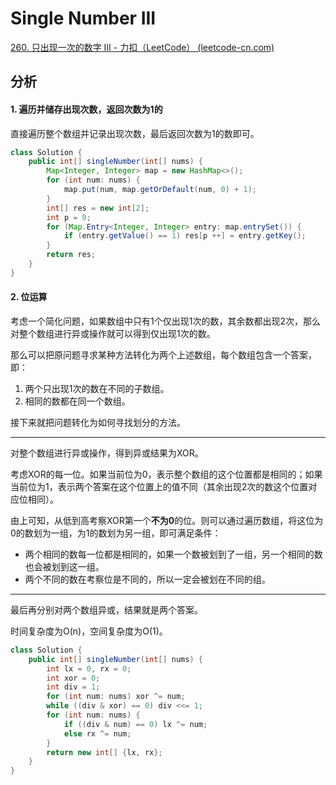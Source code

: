 # Single Number III

[260. 只出现一次的数字 III - 力扣（LeetCode） (leetcode-cn.com)](https://leetcode-cn.com/problems/single-number-iii/)

## 分析

#### 1. 遍历并储存出现次数，返回次数为1的

直接遍历整个数组并记录出现次数，最后返回次数为1的数即可。

```java
class Solution {
    public int[] singleNumber(int[] nums) {
        Map<Integer, Integer> map = new HashMap<>();
        for (int num: nums) {
            map.put(num, map.getOrDefault(num, 0) + 1);
        }
        int[] res = new int[2];
        int p = 0;
        for (Map.Entry<Integer, Integer> entry: map.entrySet()) {
            if (entry.getValue() == 1) res[p ++] = entry.getKey();
        }
        return res;
    }
}
```

#### 2. 位运算

考虑一个简化问题，如果数组中只有1个仅出现1次的数，其余数都出现2次，那么对整个数组进行异或操作就可以得到仅出现1次的数。

那么可以把原问题寻求某种方法转化为两个上述数组，每个数组包含一个答案，即：

1.  两个只出现1次的数在不同的子数组。
2.  相同的数都在同一个数组。

接下来就把问题转化为如何寻找划分的方法。

---

对整个数组进行异或操作，得到异或结果为XOR。

考虑XOR的每一位。如果当前位为0，表示整个数组的这个位置都是相同的；如果当前位为1，表示两个答案在这个位置上的值不同（其余出现2次的数这个位置对应位相同）。

由上可知，从低到高考察XOR第一个**不为0**的位。则可以通过遍历数组，将这位为0的数划为一组，为1的数划为另一组，即可满足条件：

*   两个相同的数每一位都是相同的，如果一个数被划到了一组，另一个相同的数也会被划到这一组。
*   两个不同的数在考察位是不同的，所以一定会被划在不同的组。

---

最后再分别对两个数组异或，结果就是两个答案。

时间复杂度为O(n)，空间复杂度为O(1)。

```java
class Solution {
    public int[] singleNumber(int[] nums) {
        int lx = 0, rx = 0;
        int xor = 0;
        int div = 1;
        for (int num: nums) xor ^= num;
        while ((div & xor) == 0) div <<= 1;
        for (int num: nums) {
            if ((div & num) == 0) lx ^= num;
            else rx ^= num;
        }
        return new int[] {lx, rx};
    }
}
```

